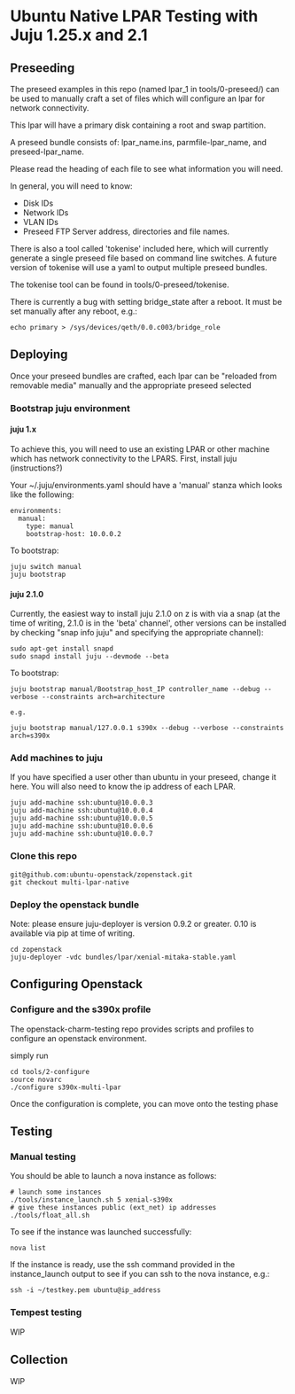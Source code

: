 # Ubuntu Native LPAR Testing with Juju 1.25.x and 2.1

## Preseeding

The preseed examples in this repo (named lpar_1 in tools/0-preseed/) can be used to manually
craft a set of files which will configure an lpar for network connectivity. 

This lpar will have a primary disk containing a root and swap partition.

A preseed bundle consists of: lpar_name.ins, parmfile-lpar_name, and 
preseed-lpar_name.

Please read the heading of each file to see what information you will need.

In general, you will need to know:

* Disk IDs
* Network IDs
* VLAN IDs
* Preseed FTP Server address, directories and file names.

There is also a tool called 'tokenise' included here, which will currently
generate a single preseed file based on command line switches. A future version
of tokenise will use a yaml to output multiple preseed bundles.

The tokenise tool can be found in tools/0-preseed/tokenise.

There is currently a bug with setting bridge_state after a reboot. It must be set manually after any reboot, e.g.:

~~~~
echo primary > /sys/devices/qeth/0.0.c003/bridge_role
~~~~


## Deploying 

Once your preseed bundles are crafted, each lpar can be "reloaded from removable 
media" manually and the appropriate preseed selected

### Bootstrap juju environment

#### juju 1.x

To achieve this, you will need to use an existing LPAR or other machine which 
has network connectivity to the LPARS. First, install juju (instructions?)

Your ~/.juju/environments.yaml should have a 'manual' stanza which looks like
the following:

~~~~
environments:
  manual:
    type: manual
    bootstrap-host: 10.0.0.2
~~~~

To bootstrap: 
~~~~
juju switch manual
juju bootstrap
~~~~

#### juju 2.1.0

Currently, the easiest way to install juju 2.1.0 on z is with via a snap (at the time of writing, 2.1.0 is in the 'beta' channel', other versions can be installed by checking "snap info juju" and specifying the appropriate channel):

~~~~
sudo apt-get install snapd
sudo snapd install juju --devmode --beta
~~~~

To bootstrap:

~~~~
juju bootstrap manual/Bootstrap_host_IP controller_name --debug --verbose --constraints arch=architecture

e.g.

juju bootstrap manual/127.0.0.1 s390x --debug --verbose --constraints arch=s390x
~~~~


### Add machines to juju

If you have specified a user other than ubuntu in your preseed, change it here.
You will also need to know the ip address of each LPAR.

~~~~
juju add-machine ssh:ubuntu@10.0.0.3
juju add-machine ssh:ubuntu@10.0.0.4
juju add-machine ssh:ubuntu@10.0.0.5
juju add-machine ssh:ubuntu@10.0.0.6
juju add-machine ssh:ubuntu@10.0.0.7
~~~~

### Clone this repo

~~~~
git@github.com:ubuntu-openstack/zopenstack.git
git checkout multi-lpar-native
~~~~

### Deploy the openstack bundle

Note: please ensure juju-deployer is version 0.9.2 or greater. 0.10 is available via pip at time of writing.
~~~~
cd zopenstack
juju-deployer -vdc bundles/lpar/xenial-mitaka-stable.yaml
~~~~

## Configuring Openstack
### Configure and the s390x profile

The openstack-charm-testing repo provides scripts and profiles
to configure an openstack environment.

simply run 

~~~~
cd tools/2-configure
source novarc
./configure s390x-multi-lpar
~~~~

Once the configuration is complete, you can move onto the testing phase

## Testing
### Manual testing

You should be able to launch a nova instance as follows:

~~~~
# launch some instances
./tools/instance_launch.sh 5 xenial-s390x
# give these instances public (ext_net) ip addresses
./tools/float_all.sh
~~~~

To see if the instance was launched successfully:

~~~~
nova list
~~~~

If the instance is ready, use the ssh command provided in the instance_launch
output to see if you can ssh to the nova instance, e.g.:

~~~~
ssh -i ~/testkey.pem ubuntu@ip_address
~~~~

### Tempest testing

WIP

## Collection

WIP




